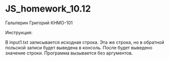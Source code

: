 # JS_homework_10.12
Гальперин Григорий КНМО-101

Инструкция:

 В input1.txt записывается исходная строка. Эта же строка, но в обратной польской записи будет выведена в консоль. После будет выведено значение строки. Программа вызывается без аргументов. 
